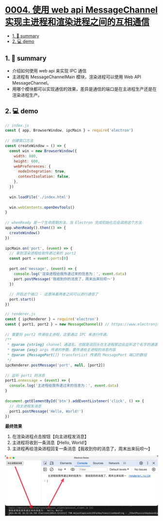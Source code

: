 # [0004. 使用 web api MessageChannel 实现主进程和渲染进程之间的互相通信](https://github.com/Tdahuyou/electron/tree/main/0004.%20%E4%BD%BF%E7%94%A8%20web%20api%20MessageChannel%20%E5%AE%9E%E7%8E%B0%E4%B8%BB%E8%BF%9B%E7%A8%8B%E5%92%8C%E6%B8%B2%E6%9F%93%E8%BF%9B%E7%A8%8B%E4%B9%8B%E9%97%B4%E7%9A%84%E4%BA%92%E7%9B%B8%E9%80%9A%E4%BF%A1)

<!-- region:toc -->
- [1. 📝 summary](#1--summary)
- [2. 💻 demo](#2--demo)
<!-- endregion:toc -->

## 1. 📝 summary

- 介绍如何使用 web api 来实现 IPC 通信
- 主进程有 MessageChannelMain 模块，渲染进程可以使用 Web API MessageChannel。
- 用哪个模块都可以实现通信的效果，差异是通信的端口是在主进程生产还是在渲染进程生产。

## 2. 💻 demo

```js
// index.js
const { app, BrowserWindow, ipcMain } = require('electron')

// 创建窗口方法
const createWindow = () => {
  const win = new BrowserWindow({
    width: 800,
    height: 600,
    webPreferences: {
      nodeIntegration: true,
      contextIsolation: false,
    },
  })

  win.loadFile('./index.html')

  win.webContents.openDevTools()
}

// whenReady 是一个生命周期方法，当 Electron 完成初始化后会调用这个方法
app.whenReady().then(() => {
  createWindow()
})

ipcMain.on('port', (event) => {
  // 拿到渲染进程给我传递过来的 port2
  const port = event.ports[0]

  port.on('message', (event) => {
    console.log('渲染进程给我传递过来的信息为：', event.data)
    port.postMessage('我收到你的消息了，周末出来玩呗～')
  })

  // 开启这个端口 - 这意味着两者之间可以进行通信了
  port.start()
})
```

```js
// renderer.js
const { ipcRenderer } = require('electron')
const { port1, port2 } = new MessageChannel() // https://www.electronjs.org/zh/docs/latest/tutorial/message-ports/#messageports-in-the-main-process

// 需要将 port2 传递给主进程，这里通过 IPC 来进行传递。
/**
 * @param {string} channel 通道名，也就是说回头在主进程那边会监听这个名字的通道
 * @param {any} args 传递的参数，要传递给主进程的消息内容
 * @param {MessagePort[]} transferList 传递的 MessagePort 端口的数组
 */
ipcRenderer.postMessage('port', null, [port2])

// 监听 port1 的消息
port1.onmessage = (event) => {
  console.log('主进程给我传递过来的信息为：', event.data)
}

document.getElementById('btn').addEventListener('click', () => {
  // 向主进程发消息
  port1.postMessage('Hello, World!')
})
```

**最终效果**

1. 在渲染进程点击按钮【向主进程发消息】
2. 主进程将收到一条消息【Hello, World!】
3. 主进程再给渲染进程回复一条消息【我收到你的消息了，周末出来玩呗～】

![](md-imgs/2024-10-05-22-26-48.png)

